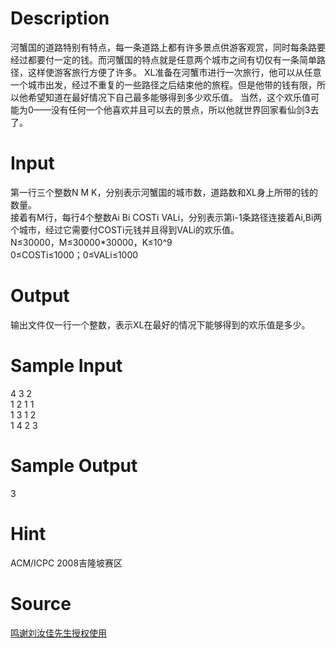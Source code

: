 
# Description

<div class="content"><p>河蟹国的道路特别有特点，每一条道路上都有许多景点供游客观赏，同时每条路要经过都要付一定的钱。而河蟹国的特点就是任意两个城市之间有切仅有一条简单路径，这样使游客旅行方便了许多。 XL准备在河蟹市进行一次旅行，他可以从任意一个城市出发，经过不重复的一些路径之后结束他的旅程。但是他带的钱有限，所以他希望知道在最好情况下自己最多能够得到多少欢乐值。 当然，这个欢乐值可能为0——没有任何一个他喜欢并且可以去的景点，所以他就世界回家看仙剑3去了。</p></div>

# Input

<div class="content"><div>第一行三个整数N M K，分别表示河蟹国的城市数，道路数和XL身上所带的钱的数量。 </div>
<div>接着有M行，每行4个整数Ai Bi COSTi VALi，分别表示第i-1条路径连接着Ai,Bi两个城市，经过它需要付COSTi元钱并且得到VALi的欢乐值。</div>
<div>N≤30000，M≤30000*30000，K≤10^9</div>
<div>0≤COSTi≤1000；0≤VALi≤1000 </div>
<div></div></div>

# Output

<div class="content"><p>输出文件仅一行一个整数，表示XL在最好的情况下能够得到的欢乐值是多少。</p></div>

# Sample Input

<div class="content"><span class="sampledata">4 3 2<br/>
1 2 1 1<br/>
1 3 1 2<br/>
1 4 2 3</span></div>

# Sample Output

<div class="content"><span class="sampledata">3</span></div>

# Hint

<div class="content"><p></p><p>ACM/ICPC 2008吉隆坡赛区</p><p></p></div>

# Source

<div class="content"><p><a href="problemset.php?search=鸣谢刘汝佳先生授权使用">鸣谢刘汝佳先生授权使用</a></p></div>

